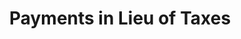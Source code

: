 ---
layout: bos_content
permalink: /featured-analysis/payments-in-lieu-of-taxes/
title: Payments in Lieu of Taxes
components:
- breadcrumbs:
  - title: Home
    url: "/"
  - title: Budget
    url: "/budget"
  - title: Featured Analysis
    url: "/featured-analysis/"
  - current: Payments in Lieu of Taxes
  - published: 4/13/17
- intro:
  - title: Payments in Lieu of Taxes
    short_desc: >
      Payments in Lieu of Taxes (PILOTs) are payments made by property tax-exempt 
      institutions located in the City, including hospitals, universities, and cultural 
      institutions. These are voluntary contributions for municipal services such 
      as police and fire protection, street cleaning, and snow removal.
    description: >
      Growth in PILOT revenue comes from new agreements, escalations that adjust 
      the payments for inflation, and re-negotiation or expansion of current 
      agreements. The Massachusetts Port Authority (MassPort) currently provides 
      over 40% of the PILOT revenue the City receives annually.
    sidebar_menu: true    
- text_col_2:
  - col: >
      <h5>PILOT background</h5>
      <p>In April 2010, a Mayoral appointed task force released a report suggesting 
      more standardization of PILOT agreements. Specifically, each agreement should 
      represent, in cash or in-kind, 25% of the amount of tax that would be due if 
      properties were not tax exempt. This type of change would generate more revenue 
      than what is currently collected while providing some equity across paying 
      institutions. <blockquote>New agreements under this framework were adopted in 
      FY12 and that year includes the first installment of a five-year phase-in 
      period to the new amounts. FY17 is the first year after that phase-in 
      period.</blockquote></p>
  - col: >
      <h5>Revenue expected to grow</h5>
      <p>Payments in lieu of taxes totaled $49.4 million in FY15 and $51.2 million 
      in FY16. The City expects this revenue source to exceed the $44.5 million budgeted 
      for FY17 and estimates $45.0 million in FY18.</p>
- grid:
  - grid_title: More budget analysis
  - title: Handy dandy title
    body: >
      Tempting copy that would make someone click this featured analysis card.
    img: https://www.boston.gov/sites/default/files/styles/grid_card_image/public/allston2.jpg?itok=jMsIfnJ6
    link: /#/
  - title: This one's witty, too
    body: >
      Tempting copy that would make someone click this featured analysis card.
    img: https://www.boston.gov/sites/default/files/styles/grid_card_image/public/backbay5.jpg?itok=sA4Mz_05
    link: /#/
  - title: Rumple Stiltskin
    body: >
      Tempting copy that would make someone click this featured analysis card.
    img: https://www.boston.gov/sites/default/files/styles/grid_card_image/public/bayvillage3.jpg?itok=iDf79UIP
    link: /#/
---